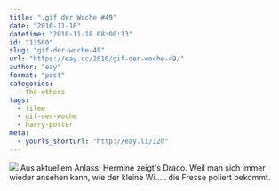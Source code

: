 ```yaml
---
title: ".gif der Woche #49"
date: "2010-11-18"
datetime: "2010-11-18 08:00:13"
id: "13560"
slug: "gif-der-woche-49"
url: "https://eay.cc/2010/gif-der-woche-49/"
author: "eay"
format: "post"
categories:
  - the-others
tags:
  - filme
  - gif-der-woche
  - harry-potter
meta:
  - yourls_shorturl: "http://eay.li/12d"
---
```


![](https://eay.cc/uploads/2010/herminepunch.gif) Aus aktuellem Anlass: Hermine zeigt's Draco. Weil man sich immer wieder ansehen kann, wie der kleine Wi..... die Fresse poliert bekommt.
